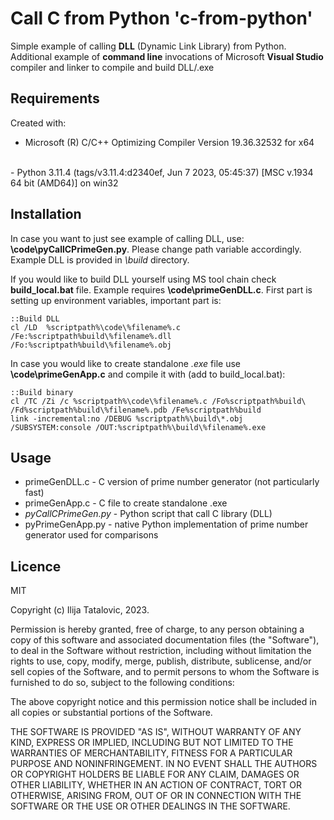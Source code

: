 # Call C from Python **'c-from-python'**

Simple example of calling **DLL** (Dynamic Link Library) from Python.
<br>
Additional example of **command line**  invocations of Microsoft **Visual Studio** compiler and linker to compile and build DLL/.exe

## Requirements

Created with:
<br>
 - Microsoft (R) C/C++ Optimizing Compiler Version 19.36.32532 for x64
 <br>
 - Python 3.11.4 (tags/v3.11.4:d2340ef, Jun  7 2023, 05:45:37) [MSC v.1934 64 bit (AMD64)] on win32


## Installation

In case you want to just see example of calling DLL,  use: **\code\pyCallCPrimeGen.py**. Please change path variable accordingly. Example DLL is provided in _\build_ directory. <br>

If you would like to build DLL yourself using MS tool chain check **build_local.bat** file. Example requires **\code\primeGenDLL.c**. First part is setting up environment variables, important part is:
```
::Build DLL
cl /LD  %scriptpath%\code\%filename%.c /Fe:%scriptpath%build\%filename%.dll /Fo:%scriptpath%build\%filename%.obj 

```

In case you would like to create standalone _.exe_ file use **\code\primeGenApp.c** and compile it with (add to build_local.bat):
```
::Build binary
cl /TC /Zi /c %scriptpath%\code\%filename%.c /Fo%scriptpath%build\ /Fd%scriptpath%build\%filename%.pdb /Fe%scriptpath%build
link -incremental:no /DEBUG %scriptpath%\build\*.obj /SUBSYSTEM:console /OUT:%scriptpath%\build\%filename%.exe

```

## Usage
- primeGenDLL.c - C version of prime number generator (not particularly fast)
- primeGenApp.c - C file to create standalone .exe
- *pyCallCPrimeGen.py* - Python script that call C library (DLL)
- pyPrimeGenApp.py - native Python implementation of prime number generator used for comparisons


## Licence
MIT 

Copyright (c) Ilija Tatalovic, 2023.

Permission is hereby granted, free of charge, to any person obtaining a copy
of this software and associated documentation files (the "Software"), to deal
in the Software without restriction, including without limitation the rights
to use, copy, modify, merge, publish, distribute, sublicense, and/or sell
copies of the Software, and to permit persons to whom the Software is
furnished to do so, subject to the following conditions:

The above copyright notice and this permission notice shall be included in all
copies or substantial portions of the Software.

THE SOFTWARE IS PROVIDED "AS IS", WITHOUT WARRANTY OF ANY KIND, EXPRESS OR
IMPLIED, INCLUDING BUT NOT LIMITED TO THE WARRANTIES OF MERCHANTABILITY,
FITNESS FOR A PARTICULAR PURPOSE AND NONINFRINGEMENT. IN NO EVENT SHALL THE
AUTHORS OR COPYRIGHT HOLDERS BE LIABLE FOR ANY CLAIM, DAMAGES OR OTHER
LIABILITY, WHETHER IN AN ACTION OF CONTRACT, TORT OR OTHERWISE, ARISING FROM,
OUT OF OR IN CONNECTION WITH THE SOFTWARE OR THE USE OR OTHER DEALINGS IN THE
SOFTWARE.
